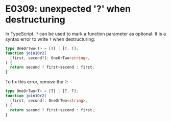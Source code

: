 # E0309: unexpected '?' when destructuring

In TypeScript, `?` can be used to mark a function parameter as optional. It is a
syntax error to write `?` when destructuring:

```typescript
type OneOrTwo<T> = [T] | [T, T];
function join1Or2(
  [first, second?]: OneOrTwo<string>,
) {
  return second ? first+second : first;
}
```

To fix this error, remove the `?`:

```typescript
type OneOrTwo<T> = [T] | [T, T];
function join1Or2(
  [first, second]: OneOrTwo<string>,
) {
  return second ? first+second : first;
}
```
